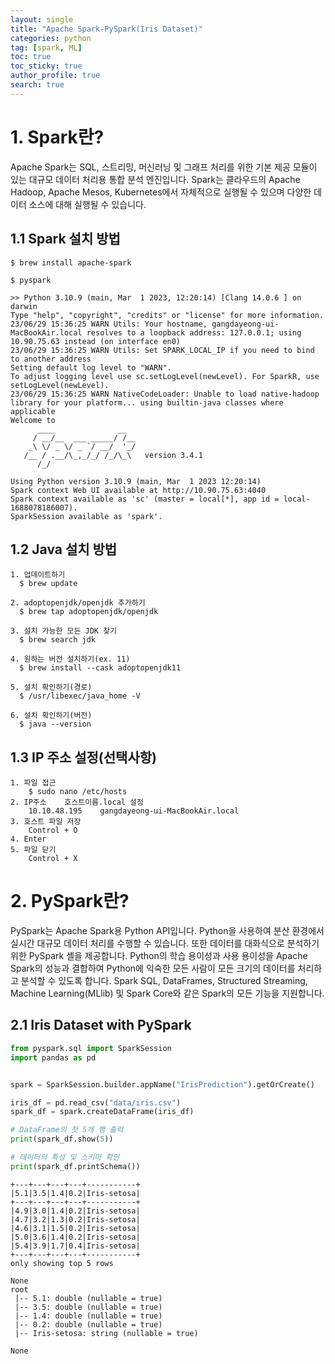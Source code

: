 ```yaml
---
layout: single
title: "Apache Spark-PySpark(Iris Dataset)"
categories: python
tag: [spark, ML]
toc: true
toc_sticky: true
author_profile: true
search: true
---
```


# 1. Spark란?
Apache Spark는 SQL, 스트리밍, 머신러닝 및 그래프 처리를 위한 기본 제공 모듈이 있는 대규모 데이터 처리용 통합 분석 엔진입니다. Spark는 클라우드의 Apache Hadoop, Apache Mesos, Kubernetes에서 자체적으로 실행될 수 있으며 다양한 데이터 소스에 대해 실행될 수 있습니다.

## 1.1 Spark 설치 방법
```
$ brew install apache-spark
```

```
$ pyspark

>> Python 3.10.9 (main, Mar  1 2023, 12:20:14) [Clang 14.0.6 ] on darwin
Type "help", "copyright", "credits" or "license" for more information.
23/06/29 15:36:25 WARN Utils: Your hostname, gangdayeong-ui-MacBookAir.local resolves to a loopback address: 127.0.0.1; using 10.90.75.63 instead (on interface en0)
23/06/29 15:36:25 WARN Utils: Set SPARK_LOCAL_IP if you need to bind to another address
Setting default log level to "WARN".
To adjust logging level use sc.setLogLevel(newLevel). For SparkR, use setLogLevel(newLevel).
23/06/29 15:36:25 WARN NativeCodeLoader: Unable to load native-hadoop library for your platform... using builtin-java classes where applicable
Welcome to
      ____              __
     / __/__  ___ _____/ /__
    _\ \/ _ \/ _ `/ __/  '_/
   /__ / .__/\_,_/_/ /_/\_\   version 3.4.1
      /_/

Using Python version 3.10.9 (main, Mar  1 2023 12:20:14)
Spark context Web UI available at http://10.90.75.63:4040
Spark context available as 'sc' (master = local[*], app id = local-1688078186007).
SparkSession available as 'spark'.
```

## 1.2 Java 설치 방법
```
1. 업데이트하기
  $ brew update

2. adoptopenjdk/openjdk 추가하기
  $ brew tap adoptopenjdk/openjdk

3. 설치 가능한 모든 JDK 찾기 
  $ brew search jdk

4. 원하는 버전 설치하기(ex. 11)
  $ brew install --cask adoptopenjdk11

5. 설치 확인하기(경로)
  $ /usr/libexec/java_home -V

6. 설치 확인하기(버전)
  $ java --version
```

## 1.3 IP 주소 설정(선택사항)
```
1. 파일 접근
    $ sudo nano /etc/hosts
2. IP주소    호스트이름.local 설정
    10.10.48.195    gangdayeong-ui-MacBookAir.local
3. 호스트 파일 저장
    Control + O
4. Enter
5. 파일 닫기
    Control + X
```

# 2. PySpark란?
PySpark는 Apache Spark용 Python API입니다. Python을 사용하여 분산 환경에서 실시간 대규모 데이터 처리를 수행할 수 있습니다. 또한 데이터를 대화식으로 분석하기 위한 PySpark 셸을 제공합니다.
Python의 학습 용이성과 사용 용이성을 Apache Spark의 성능과 결합하여 Python에 익숙한 모든 사람이 모든 크기의 데이터를 처리하고 분석할 수 있도록 합니다.
Spark SQL, DataFrames, Structured Streaming, Machine Learning(MLlib) 및 Spark Core와 같은 Spark의 모든 기능을 지원합니다.

## 2.1 Iris Dataset with PySpark

```python
from pyspark.sql import SparkSession
import pandas as pd


spark = SparkSession.builder.appName("IrisPrediction").getOrCreate()

iris_df = pd.read_csv("data/iris.csv")
spark_df = spark.createDataFrame(iris_df)

# DataFrame의 첫 5개 행 출력
print(spark_df.show(5))

# 데이터의 특성 및 스키마 확인
print(spark_df.printSchema())
```

```
+---+---+---+---+-----------+
|5.1|3.5|1.4|0.2|Iris-setosa|
+---+---+---+---+-----------+
|4.9|3.0|1.4|0.2|Iris-setosa|
|4.7|3.2|1.3|0.2|Iris-setosa|
|4.6|3.1|1.5|0.2|Iris-setosa|
|5.0|3.6|1.4|0.2|Iris-setosa|
|5.4|3.9|1.7|0.4|Iris-setosa|
+---+---+---+---+-----------+
only showing top 5 rows

None
root
 |-- 5.1: double (nullable = true)
 |-- 3.5: double (nullable = true)
 |-- 1.4: double (nullable = true)
 |-- 0.2: double (nullable = true)
 |-- Iris-setosa: string (nullable = true)

None
```
